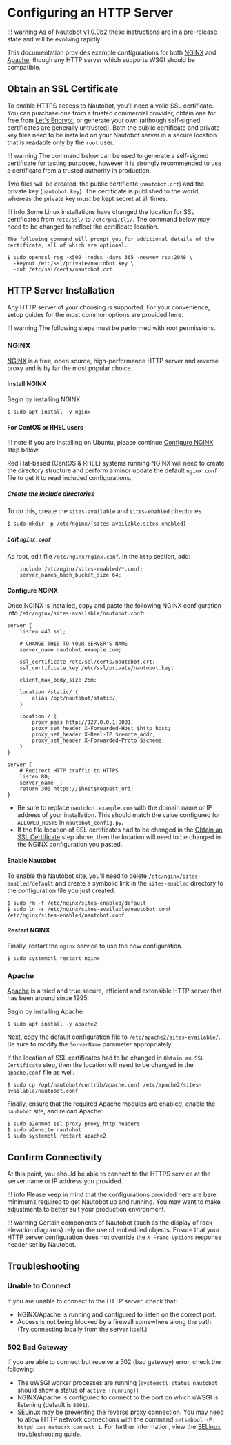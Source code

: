 # Configuring an HTTP Server

!!! warning
    As of Nautobot v1.0.0b2 these instructions are in a pre-release state and will be evolving rapidly!

This documentation provides example configurations for both [NGINX](https://www.nginx.com/resources/wiki/) and
[Apache](https://httpd.apache.org/docs/current/), though any HTTP server which supports WSGI should be compatible.

## Obtain an SSL Certificate

To enable HTTPS access to Nautobot, you'll need a valid SSL certificate. You can purchase one from a trusted commercial
provider, obtain one for free from [Let's Encrypt](https://letsencrypt.org/getting-started/), or generate your own
(although self-signed certificates are generally untrusted). Both the public certificate and private key files need to
be installed on your Nautobot server in a secure location that is readable only by the `root` user.

!!! warning
    The command below can be used to generate a self-signed certificate for testing purposes,
    however it is strongly recommended to use a certificate from a trusted authority in production.

Two files will be created: the public certificate (`nautobot.crt`) and the private key (`nautobot.key`). The certificate is published to the world, whereas the private key must be kept secret at all times.

!!! info
    Some Linux installations have changed the location for SSL certificates from `/etc/ssl/` to `/etc/pki/tli/`. The
    command below may need to be changed to reflect the certificate location.

    The following command will prompt you for additional details of the certificate; all of which are optional.

```no-highlight
$ sudo openssl req -x509 -nodes -days 365 -newkey rsa:2048 \
  -keyout /etc/ssl/private/nautobot.key \
  -out /etc/ssl/certs/nautobot.crt
```

## HTTP Server Installation

Any HTTP server of your choosing is supported. For your convenience, setup guides for the most common options are
provided here.

!!! warning
    The following steps must be performed with root permissions.

### NGINX

[NGINX](https://www.nginx.com/resources/wiki/) is a free, open source, high-performance HTTP server and reverse proxy
and is by far the most popular choice.

#### Install NGINX

Begin by installing NGINX:

```no-highlight
$ sudo apt install -y nginx
```

#### For CentOS or RHEL users

!!! note
    If you are installing on Ubuntu, please continue [Configure NGINX](#configure-nginx) step below.

Red Hat-based (CentOS & RHEL) systems running NGINX will need to create the directory structure and perform a
minor update the default `nginx.conf` file to get it to read included configurations.

##### Create the include directories

To do this, create the `sites-available` and `sites-enabled` directories.

```no-highlight
$ sudo mkdir -p /etc/nginx/{sites-available,sites-enabled}
```

##### Edit `nginx.conf`

As root, edit file `/etc/nginx/nginx.conf`. In the `http` section, add:

```no-highlight
    include /etc/nginx/sites-enabled/*.conf;
    server_names_hash_bucket_size 64;
```

#### Configure NGINX

Once NGINX is installed, copy and paste the following NGINX configuration into
`/etc/nginx/sites-available/nautobot.conf`: 

```
server {
    listen 443 ssl;

    # CHANGE THIS TO YOUR SERVER'S NAME
    server_name nautobot.example.com;

    ssl_certificate /etc/ssl/certs/nautobot.crt;
    ssl_certificate_key /etc/ssl/private/nautobot.key;

    client_max_body_size 25m;

    location /static/ {
        alias /opt/nautobot/static/;
    }

    location / {
        proxy_pass http://127.0.0.1:8001;
        proxy_set_header X-Forwarded-Host $http_host;
        proxy_set_header X-Real-IP $remote_addr;
        proxy_set_header X-Forwarded-Proto $scheme;
    }
}

server {
    # Redirect HTTP traffic to HTTPS
    listen 80;
    server_name _;
    return 301 https://$host$request_uri;
}
```

- Be sure to replace `nautobot.example.com` with the domain name or IP address of your installation. This should match
the value configured for `ALLOWED_HOSTS` in `nautobot_config.py`.
- If the file location of SSL certificates had to be changed in the [Obtain an SSL
  Certificate](#obtain-an-ssl-certificate) step above, then the location will need to be changed in the NGINX
  configuration you pasted.

#### Enable Nautobot 

To enable the Nautobot site, you'll need to delete `/etc/nginx/sites-enabled/default` and create a symbolic link in the
`sites-enabled` directory to the configuration file you just created:

```no-highlight
$ sudo rm -f /etc/nginx/sites-enabled/default
$ sudo ln -s /etc/nginx/sites-available/nautobot.conf /etc/nginx/sites-enabled/nautobot.conf
```

#### Restart NGINX

Finally, restart the `nginx` service to use the new configuration.

```no-highlight
$ sudo systemctl restart nginx
```

### Apache

[Apache](https://httpd.apache.org/docs/current/) is a tried and true secure, efficient and extensible HTTP server that
has been around since 1995.

Begin by installing Apache:

```no-highlight
$ sudo apt install -y apache2
```

Next, copy the default configuration file to `/etc/apache2/sites-available/`. Be sure to modify the `ServerName` parameter appropriately.

If the location of SSL certificates had to be changed in `Obtain an SSL Certificate` step, then the location will need to be changed in the `apache.conf` file as well.

```no-highlight
$ sudo cp /opt/nautobot/contrib/apache.conf /etc/apache2/sites-available/nautobot.conf
```

Finally, ensure that the required Apache modules are enabled, enable the `nautobot` site, and reload Apache:

```no-highlight
$ sudo a2enmod ssl proxy proxy_http headers
$ sudo a2ensite nautobot
$ sudo systemctl restart apache2
```

## Confirm Connectivity

At this point, you should be able to connect to the HTTPS service at the server name or IP address you provided.

!!! info
    Please keep in mind that the configurations provided here are bare minimums required to get Nautobot up and running. You may want to make adjustments to better suit your production environment.

!!! warning
    Certain components of Nautobot (such as the display of rack elevation diagrams) rely on the use of embedded objects. Ensure that your HTTP server configuration does not override the `X-Frame-Options` response header set by Nautobot.

## Troubleshooting

### Unable to Connect
If you are unable to connect to the HTTP server, check that:

- NGINX/Apache is running and configured to listen on the correct port.
- Access is not being blocked by a firewall somewhere along the path. (Try connecting locally from the server itself.)

### 502 Bad Gateway

If you are able to connect but receive a 502 (bad gateway) error, check the following:

- The uWSGI worker processes are running (`systemctl status nautobot` should show a status of `active (running)`)
- NGINX/Apache is configured to connect to the port on which uWSGI is listening (default is `8001`).
- SELinux may be preventing the reverse proxy connection. You may need to allow HTTP network connections with the
  command `setsebool -P httpd_can_network_connect 1`. For further information, view the [SELinux
  troubleshooting](selinux-troubleshooting.md) guide.
